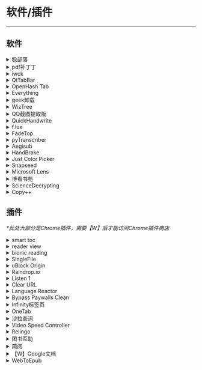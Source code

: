 # 软件/插件

---

## 软件

<div class="grid">
    <div><details><summary>稳部落</summary><p>一个可以备份微博的软件<br/><a href="https://github.com/YaoZeyuan/stablog" target="_blank" role="button" class="outline">访问网站</a></p></details></div>
    <div><details><summary>pdf补丁丁</summary><p>永久免费，绝不过期，免费的 PDF 文档处理工具<br/><a href="https://github.com/wmjordan/PDFPatcher" target="_blank" role="button" class="outline">访问网站</a></p></details></div>
    <div><details><summary>iwck</summary><p>一个可以临时锁定键盘的小软件，可以清理键盘的时候用，或者...防止猫在你的键盘上打滚？<br/><a href="https://github.com/Nigh/I-wanna-clean-keyboard" target="_blank" role="button" class="outline">访问网站</a></p></details></div>
</div>
<div class="grid">
    <div><details><summary>QtTabBar</summary><p>一个能让你的文件管理器像浏览器那样支持Tab的小软件。<br/><a href="https://github.com/indiff/qttabbar" target="_blank" role="button" class="outline">访问网站</a></p></details></div>
    <div><details><summary>OpenHash Tab</summary><p>能让你在右键文件查看属性时显示文件的md5、hash值等，方便进行文件校验。<br/><a href="https://github.com/namazso/OpenHashTab" target="_blank" role="button" class="outline">访问网站</a></p></details></div>
    <div><details><summary>Everything</summary><p>一个很方便的全局文件搜索软件，体积很小巧但搜索速度真的很快，免安装开箱即用。<br/><a href="https://www.voidtools.com/zh-cn/" target="_blank" role="button" class="outline">访问网站</a></p></details></div>
</div>
<div class="grid">
    <div><details><summary>geek卸载</summary><p>一个单文件的程序卸载小工具，下载打开即用，支持中文。可以卸载、强制卸载程序，并支持扫描注册表等残余，卸载比较干净彻底。还支持卸载应用商店下载的UWP应用（主菜单 – 查看 – Windows Store Apps）。<br/><a href="https://geekuninstaller.com/" target="_blank" role="button" class="outline">访问网站</a></p></details></div>
    <div><details><summary>WizTree</summary><p>一个Windows磁盘分析工具，可以扫描磁盘并以可视化的形式将文件大小列出来，方便找出无用的大文件。方块就是文件大小，方块越大，文件越大，如果是无用的大文件，直接删除即可。<br/><a href="https://diskanalyzer.com/" target="_blank" role="button" class="outline">访问网站</a></p></details></div>
    <div><details><summary>QQ截图提取版</summary><p>不需要登陆QQ就能用的QQ截图<br/><a href="https://wwt.lanzouq.com/iWaYB05c139g" target="_blank" role="button" class="outline">访问网站</a></p></details></div>
</div>
<div class="grid">
    <div><details><summary>QuickHandwrite</summary><p>可以模拟手写效果的小软件。<br/><a href="https://github.com/HaujetZhao/QuickHand" target="_blank" role="button" class="outline">访问网站</a></p></details></div>
    <div><details><summary>f.lux</summary><p>护眼小软件，随着时间屏幕变黄 对睡眠也很有帮助<br/><a href="https://justgetflux.com/" target="_blank" role="button" class="outline">访问网站</a></p></details></div>
    <div><details><summary>FadeTop</summary><p>提醒你注意休息的小软件<br/><a href="http://www.fadetop.com/" target="_blank" role="button" class="outline">访问网站</a></p></details></div>
</div>

<div class="grid">
    <div><details><summary>pyTranscriber</summary><p>一个上字幕的软件，可用于通过友好的图形用户界面为音频/视频文件生成自动转录/自动字幕。语音识别是由Google Speech Recognition API使用Autosub 完成的（所以需要【W】）。<br/><a href="https://github.com/raryelcostasouza/pyTranscriber" target="_blank" role="button" class="outline">访问网站</a></p></details></div>
    <div><details><summary>Aegisub</summary><p>知名的上字幕软件，缺点是上超过三十分钟会开始跳掉或音画不同步，教程可以自己上网搜一下，记得有特效或是有一次两个字幕交叠之类的储存时要选ASS档（复杂的字幕档）<br/><a href="https://github.com/Aegisub/Aegisub" target="_blank" role="button" class="outline">访问网站</a></p></details></div>
    <div><details><summary>HandBrake</summary><p>开源的视频转换软件，压制字幕也很好用，具体来说是点subtitles右键选择新增字幕选到做好的文件，然后记得勾burn in，就可以等他输出了<br/><a href="https://handbrake.fr/" target="_blank" role="button" class="outline">访问网站</a></p></details></div>
</div>
<div class="grid">
    <div><details><summary>Just Color Picker</summary><p>一个免费的取色器软件，好像功能还挺多<br/><a href="https://annystudio.com/software/colorpicker/" target="_blank" role="button" class="outline">访问网站</a></p></details></div>
    <div><details><summary>Snapseed</summary><p>一个手机APP，调照片的光影和颜色很好用，修复可以涂掉污点，扩增很好用，自由度高，操作偏直觉<br/>提供的是Google Play的下载地址，需要【W】，也可自行去搜索引擎搜索其他下载渠道<br/><a href="https://play.google.com/store/apps/details?id=com.niksoftware.snapseed&hl=zh" target="_blank" role="button" class="outline">访问网站</a></p></details></div>
    <div><details><summary>Microsoft Lens</summary><p>微软出品的良心扫描软件，可以输出PDF/图片类型的文件，而且无需登录！<br/><a href="https://play.google.com/store/apps/details?id=com.microsoft.office.officelens" target="_blank" role="button" class="outline">访问网站</a></p></details></div>
</div>
<div class="grid">
    <div><details><summary>博看书苑</summary><p>可以免费阅读正版电子图书、期刊、报纸，总存储量 21TB。首次登录会要求机构授权码。<br/><a href="https://download.bookan.com.cn/" target="_blank" role="button" class="outline">访问网站</a><br/><a href="https://yibook.org/post/bksy/" target="_blank" role="button" class="outline">可用机构授权码</a></p></details></div>
    <div><details><summary>ScienceDecrypting</summary><p>一个可以解锁CAJ文件为PDF的软件<br/><a href="https://wwpan.lanzoul.com/ikyOB0j4acwd" target="_blank" role="button" class="outline">访问网站</a></p></details></div>
    <div><details><summary>Copy++</summary><p>一款可以去除PDF复制文字中的换行和空格的小软件<br/><a href="https://copyplusplus.tk/" target="_blank" role="button" class="outline">访问网站</a><br/><a href="https://github.com/CopyPlusPlus/CopyPlusPlus" target="_blank" role="button" class="outline">查看仓库</a></p></details></div>
</div>

## 插件

<i>*此处大部分是Chrome插件，需要【W】后才能访问Chrome插件商店</i>

<div class="grid">
    <div><details><summary>smart toc</summary><p>可以自动生成网页目录，方便阅读长文<br/><a href="https://chrome.google.com/webstore/detail/smart-toc/lifgeihcfpkmmlfjbailfpfhbahhibba" target="_blank" role="button" class="outline">访问网站</a></p></details></div>
    <div><details><summary>reader view</summary><p>一个网页排版优化插件，可以很舒服的在浏览器内阅读，同时也可以做笔记<br/><a href="https://chrome.google.com/webstore/detail/reader-view/ecabifbgmdmgdllomnfinbmaellmclnh" target="_blank" role="button" class="outline">访问网站</a></p></details></div>
    <div><details><summary>bionic reading</summary><p>快速阅读工具，每个单词开头几个字母放大+黑体，读起来确实更专注了不容易跳词了<br/><a href="https://chrome.google.com/webstore/detail/bionic-reading/kdfkejelgkdjgfoolngegkhkiecmlflj" target="_blank" role="button" class="outline">访问网站</a></p></details></div>
</div>
<div class="grid">
    <div><details><summary>SingleFile</summary><p>支持在 Chrome、MS Edge 和 Firefox上安装，可以将当前网页保存为单个可供浏览的离线 HTML 文件，其中的图片会被转码为 Base64 并嵌入这个 HTML 文件中。因此非常适合存档一些可能被 404 的微信公众号文章，然后上传到 IPFS，或者简单作为一个网页本地存档的工具。<br/>同时作者也提供了自带压缩功能的SingleFileZ<br/><a href="https://github.com/gildas-lormeau/SingleFile" target="_blank" role="button" class="outline">SingleFile</a><br/><a href="https://github.com/gildas-lormeau/SingleFileZ" target="_blank" role="button" class="outline">SingleFileZ</a></p></details></div>
    <div><details><summary>uBlock Origin</summary><p>一个广告屏蔽插件，屏蔽广告还有网页上任何你不想看到的东西。可以自建规则。<br/><a href="https://chrome.google.com/webstore/detail/ublock-origin/cjpalhdlnbpafiamejdnhcphjbkeiagm" target="_blank" role="button" class="outline">访问网站</a></p></details></div>
    <div><details><summary>Raindrop.io </summary><p>在线存书签工具，你能想到的功能它都有，支持快捷键，可以分组，加标签，高亮，检索功能非常强大。<br/><a href="https://chrome.google.com/webstore/detail/raindropio/ldgfbffkinooeloadekpmfoklnobpien" target="_blank" role="button" class="outline">访问网站</a></p></details></div>
</div>
<div class="grid">
    <div><details><summary>Listen 1</summary><p>在线听歌插件 可绑定网易云，qq或者github<br/><a href="https://chrome.google.com/webstore/detail/listen-1/indecfegkejajpaipjipfkkbedgaodbp" target="_blank" role="button" class="outline">访问网站</a></p></details></div>
    <div><details><summary>Clear URL</summary><p>一个可以去除链接中追踪参数的插件<br/><a href="https://chrome.google.com/webstore/detail/clearurls/lckanjgmijmafbedllaakclkaicjfmnk" target="_blank" role="button" class="outline">访问网站</a></p></details></div>
    <div><details><summary>Language Reactor</summary><p>一款支持英语字幕查词的插件，安装该插件以后，就可以直接点击字幕中的生词查询。<br/>提供了上一句、重复本句、下一句的快捷键，根据字幕划分，可以简单地循环播放句子。<br/>支持每句后自动暂停的。<br/>支持设置成默认隐藏字幕，然后快捷键显示，可以先听几遍再看字幕。<br/><a href="https://www.languagereactor.com/" target="_blank" role="button" class="outline">访问网站</a></p></details></div>
</div>
<div class="grid">
    <div><details><summary>Bypass Paywalls Clean</summary><p>绕过付费墙chrome插件（支持纽约客，纽约时报，大西洋月刊，金融时报等等等），由于作者承认在翻墙后页面内植入Google Analytics跟踪用户，且拒绝移除，所以此处提供的是Clean版的链接<br/><i>有钱还是建议支持一下正版内容啦</i><br/><a href="https://gitlab.com/magnolia1234/bypass-paywalls-chrome-clean" target="_blank" role="button" class="outline">访问网站</a></p></details></div>
    <div><details><summary>Infinity标签页</summary><p>一个浏览器新标签页美化插件，可以给你的浏览器设置一个美观的主页，可以自定义壁纸/自定义多搜索引擎<br/><a href="https://chrome.google.com/webstore/detail/infinity-new-tab/dbfmnekepjoapopniengjbcpnbljalfg" target="_blank" role="button" class="outline">商店地址</a><br/><a href="https://www.infinitytab.com/zh/" target="_blank" role="button" class="outline">官网</a></p></details></div>
    <div><details><summary>OneTab</summary><p>一个轻量网址收纳插件，可以一键将多个标签页收纳/打开，让浏览器不再卡顿，同时支持一键分享收纳后的网址列表。<br/>安装后点击插件中的OneTab图标即可实现网址的收纳，点击左侧的OneTab图标可查看收纳后的网址。<br/><a href="https://chrome.google.com/webstore/detail/onetab/chphlpgkkbolifaimnlloiipkdnihall" target="_blank" role="button" class="outline">商店地址</a><br/><a href="https://www.one-tab.com/" target="_blank" role="button" class="outline">官网</a></p></details></div>
</div>
<div class="grid">
    <div><details><summary>沙拉查词</summary><p>一个开源的聚合划词插件，支持网页划词查询词义。<br/><a href="https://chrome.google.com/webstore/detail/%E6%B2%99%E6%8B%89%E6%9F%A5%E8%AF%8D-%E8%81%9A%E5%90%88%E8%AF%8D%E5%85%B8%E5%88%92%E8%AF%8D%E7%BF%BB%E8%AF%91/cdonnmffkdaoajfknoeeecmchibpmkmg" target="_blank" role="button" class="outline">商店地址</a><br/><a href="https://saladict.crimx.com/" target="_blank" role="button" class="outline">官网</a></p></details></div>
    <div><details><summary>Video Speed Controller</summary><p>一个开源的视频倍速播放的小插件，最高支持16倍速。<br/><a href="https://chrome.google.com/webstore/detail/video-speed-controller/nffaoalbilbmmfgbnbgppjihopabppdk" target="_blank" role="button" class="outline">商店地址</a><br/><a href="https://github.com/igrigorik/videospeed" target="_blank" role="button" class="outline">官网</a></p></details></div>
    <div><details><summary>Relingo</summary><p>一个可以在浏览任何网站的时候渐进地背单词的Chrome拓展<br/><a href="https://relingo.net/zh/index" target="_blank" role="button" class="outline">访问网站</a></p></details></div>
</div>
<div class="grid">
    <div><details><summary>图书互助</summary><p>一个可以下载超星读秀库的油猴插件，需要先安装油猴才能用<br/><a href="https://greasyfork.org/zh-CN/scripts/420751-%E5%9B%BE%E4%B9%A6%E4%BA%92%E5%8A%A9" target="_blank" role="button" class="outline">访问网站</a></p></details></div>
    <div><details><summary>简阅</summary><p>一个可以让网页变成阅读模式的插件，看起来更舒服，且高度可自定义<br/><a href="http://ksria.com/simpread/" target="_blank" role="button" class="outline">访问网站</a></p></details></div>
    <div><details><summary>【W】Google文档</summary><p>一个浏览器拓展程序，安装后可在线预览word、ppt、excel等文档<br/><a href="https://chrome.google.com/webstore/detail/office-editing-for-docs-s/gbkeegbaiigmenfmjfclcdgdpimamgkj?hl=zh-CN" target="_blank" role="button" class="outline">访问网站</a></p></details></div>
</div>
<div class="grid">
    <div><details><summary>WebToEpub</summary><p>一个可以把网页保存为epub的插件，具体使用方法可以看作者提供的文档<br/><a href="https://chrome.google.com/webstore/detail/webtoepub/akiljllkbielkidmammnifcnibaigelm?hl=zh-CN" target="_blank" role="button" class="outline">访问网站</a></p></details></div>
    <div> </div>
    <div> </div>
</div>